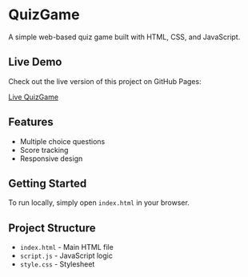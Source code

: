 # QuizGame

A simple web-based quiz game built with HTML, CSS, and JavaScript.

## Live Demo

Check out the live version of this project on GitHub Pages:

[Live QuizGame](https://sundas-razzaq.github.io/QuizGame/)

## Features
- Multiple choice questions
- Score tracking
- Responsive design

## Getting Started
To run locally, simply open `index.html` in your browser.

## Project Structure
- `index.html` - Main HTML file
- `script.js` - JavaScript logic
- `style.css` - Stylesheet

